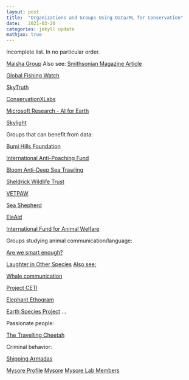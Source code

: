 ```yaml
---
layout: post
title:  "Organizations and Groups Using Data/ML for Conservation"
date:   2021-03-20
categories: jekyll update
mathjax: true
---
```


Incomplete list. In no particular order.

[Maisha Group](https://www.maisha-group.com/)
Also see: [Smithsonian Magazine Article](https://www.smithsonianmag.com/science-nature/fight-against-elephant-poaching-going-commando-180959071/)

[Global Fishing Watch](https://globalfishingwatch.org)

[SkyTruth](https://skytruth.org/)

[ConservationXLabs](https://conservationxlabs.com)

[Microsoft Research - AI for Earth](https://www.microsoft.com/en-us/ai/ai-for-earth)

[Skylight](https://vulcan.com/Skylight.aspx)

Groups that can benefit from data:

[Bumi Hills Foundation](https://www.bumihillsfoundation.org/)

[International Anti-Poaching Fund](https://www.iapf.org/)

[Bloom Anti-Deep Sea Trawling](https://www.bloomassociation.org/en/)

[Sheldrick Wildlife Trust](https://www.sheldrickwildlifetrust.org/projects/anti-poaching)

[VETPAW](https://vetpaw.org/)

[Sea Shepherd](https://seashepherd.org/)

[EleAid](http://www.eleaid.com/)

[International Fund for Animal Welfare](https://www.ifaw.org/)

Groups studying animal communication/language:

[Are we smart enough?](https://www.amazon.com/Are-Smart-Enough-Know-Animals/dp/0393353664)

[Laughter in Other Species](https://www.tandfonline.com/doi/full/10.1080/09524622.2021.1905065#.YH-V2OCJSJo.twitter)
[Also see: ](https://arstechnica.com/science/2021/05/from-apes-to-birds-there-are-65-animal-species-that-laugh)

[Whale communication](https://www.nationalgeographic.co.uk/animals/2021/04/groundbreaking-effort-launched-to-decode-whale-language)

[Project CETI](https://www.projectceti.org/)

[Elephant Ethogram](https://www.elephantvoices.org/elephant-ethogram.html)

[Earth Species Project](https://github.com/earthspecies)
...


Passionate people:

[The Travelling Cheetah](https://thetravellingcheetah.com/)

Criminal behavior:

[Shipping Armadas](https://usa.oceana.org/publications/reports/oceana-finds-hundreds-vessels-vanishing-along-argentinas-waters#)

[Mysore Profile](https://pbs.jhu.edu/directory/shreesh-mysore/)
[Mysore](https://www.jhunewsletter.com/article/2021/05/peta-claims-hopkins-barn-owl-lab-violated-state-law-by-operating-without-a-permit)
[Mysore Lab Members](https://mysorelab.johnshopkins.edu/team.html)

